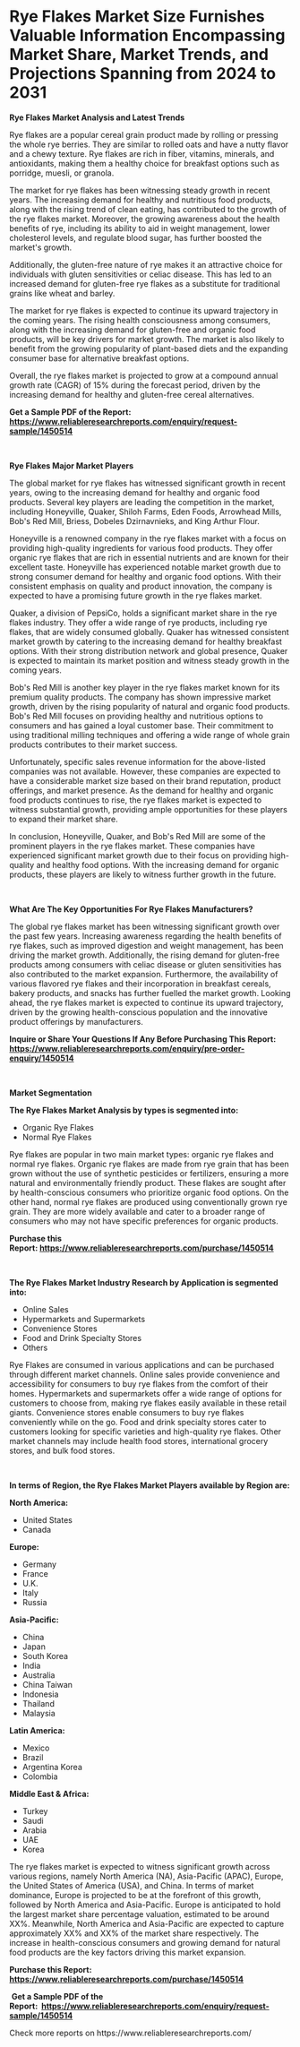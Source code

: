 <p><h1>Rye Flakes Market Size Furnishes Valuable Information Encompassing Market Share, Market Trends, and Projections Spanning from 2024 to 2031</h1></p><p><strong>Rye Flakes Market Analysis and Latest Trends</strong></p>
<p><p>Rye flakes are a popular cereal grain product made by rolling or pressing the whole rye berries. They are similar to rolled oats and have a nutty flavor and a chewy texture. Rye flakes are rich in fiber, vitamins, minerals, and antioxidants, making them a healthy choice for breakfast options such as porridge, muesli, or granola.</p><p>The market for rye flakes has been witnessing steady growth in recent years. The increasing demand for healthy and nutritious food products, along with the rising trend of clean eating, has contributed to the growth of the rye flakes market. Moreover, the growing awareness about the health benefits of rye, including its ability to aid in weight management, lower cholesterol levels, and regulate blood sugar, has further boosted the market's growth.</p><p>Additionally, the gluten-free nature of rye makes it an attractive choice for individuals with gluten sensitivities or celiac disease. This has led to an increased demand for gluten-free rye flakes as a substitute for traditional grains like wheat and barley.</p><p>The market for rye flakes is expected to continue its upward trajectory in the coming years. The rising health consciousness among consumers, along with the increasing demand for gluten-free and organic food products, will be key drivers for market growth. The market is also likely to benefit from the growing popularity of plant-based diets and the expanding consumer base for alternative breakfast options.</p><p>Overall, the rye flakes market is projected to grow at a compound annual growth rate (CAGR) of 15% during the forecast period, driven by the increasing demand for healthy and gluten-free cereal alternatives.</p></p>
<p><strong>Get a Sample PDF of the Report:&nbsp; <a href="https://www.reliableresearchreports.com/enquiry/request-sample/1450514">https://www.reliableresearchreports.com/enquiry/request-sample/1450514</a></strong></p>
<p>&nbsp;</p>
<p><strong>Rye Flakes Major Market Players</strong></p>
<p><p>The global market for rye flakes has witnessed significant growth in recent years, owing to the increasing demand for healthy and organic food products. Several key players are leading the competition in the market, including Honeyville, Quaker, Shiloh Farms, Eden Foods, Arrowhead Mills, Bob's Red Mill, Briess, Dobeles Dzirnavnieks, and King Arthur Flour.</p><p>Honeyville is a renowned company in the rye flakes market with a focus on providing high-quality ingredients for various food products. They offer organic rye flakes that are rich in essential nutrients and are known for their excellent taste. Honeyville has experienced notable market growth due to strong consumer demand for healthy and organic food options. With their consistent emphasis on quality and product innovation, the company is expected to have a promising future growth in the rye flakes market.</p><p>Quaker, a division of PepsiCo, holds a significant market share in the rye flakes industry. They offer a wide range of rye products, including rye flakes, that are widely consumed globally. Quaker has witnessed consistent market growth by catering to the increasing demand for healthy breakfast options. With their strong distribution network and global presence, Quaker is expected to maintain its market position and witness steady growth in the coming years.</p><p>Bob's Red Mill is another key player in the rye flakes market known for its premium quality products. The company has shown impressive market growth, driven by the rising popularity of natural and organic food products. Bob's Red Mill focuses on providing healthy and nutritious options to consumers and has gained a loyal customer base. Their commitment to using traditional milling techniques and offering a wide range of whole grain products contributes to their market success.</p><p>Unfortunately, specific sales revenue information for the above-listed companies was not available. However, these companies are expected to have a considerable market size based on their brand reputation, product offerings, and market presence. As the demand for healthy and organic food products continues to rise, the rye flakes market is expected to witness substantial growth, providing ample opportunities for these players to expand their market share.</p><p>In conclusion, Honeyville, Quaker, and Bob's Red Mill are some of the prominent players in the rye flakes market. These companies have experienced significant market growth due to their focus on providing high-quality and healthy food options. With the increasing demand for organic products, these players are likely to witness further growth in the future.</p></p>
<p>&nbsp;</p>
<p><strong>What Are The Key Opportunities For Rye Flakes Manufacturers?</strong></p>
<p><p>The global rye flakes market has been witnessing significant growth over the past few years. Increasing awareness regarding the health benefits of rye flakes, such as improved digestion and weight management, has been driving the market growth. Additionally, the rising demand for gluten-free products among consumers with celiac disease or gluten sensitivities has also contributed to the market expansion. Furthermore, the availability of various flavored rye flakes and their incorporation in breakfast cereals, bakery products, and snacks has further fuelled the market growth. Looking ahead, the rye flakes market is expected to continue its upward trajectory, driven by the growing health-conscious population and the innovative product offerings by manufacturers.</p></p>
<p><strong>Inquire or Share Your Questions If Any Before Purchasing This Report: <a href="https://www.reliableresearchreports.com/enquiry/pre-order-enquiry/1450514">https://www.reliableresearchreports.com/enquiry/pre-order-enquiry/1450514</a></strong></p>
<p>&nbsp;</p>
<p><strong>Market Segmentation</strong></p>
<p><strong>The Rye Flakes Market Analysis by types is segmented into:</strong></p>
<p><ul><li>Organic Rye Flakes</li><li>Normal Rye Flakes</li></ul></p>
<p><p>Rye flakes are popular in two main market types: organic rye flakes and normal rye flakes. Organic rye flakes are made from rye grain that has been grown without the use of synthetic pesticides or fertilizers, ensuring a more natural and environmentally friendly product. These flakes are sought after by health-conscious consumers who prioritize organic food options. On the other hand, normal rye flakes are produced using conventionally grown rye grain. They are more widely available and cater to a broader range of consumers who may not have specific preferences for organic products.</p></p>
<p><strong>Purchase this Report:&nbsp;<a href="https://www.reliableresearchreports.com/purchase/1450514">https://www.reliableresearchreports.com/purchase/1450514</a></strong></p>
<p>&nbsp;</p>
<p><strong>The Rye Flakes Market Industry Research by Application is segmented into:</strong></p>
<p><ul><li>Online Sales</li><li>Hypermarkets and Supermarkets</li><li>Convenience Stores</li><li>Food and Drink Specialty Stores</li><li>Others</li></ul></p>
<p><p>Rye Flakes are consumed in various applications and can be purchased through different market channels. Online sales provide convenience and accessibility for consumers to buy rye flakes from the comfort of their homes. Hypermarkets and supermarkets offer a wide range of options for customers to choose from, making rye flakes easily available in these retail giants. Convenience stores enable consumers to buy rye flakes conveniently while on the go. Food and drink specialty stores cater to customers looking for specific varieties and high-quality rye flakes. Other market channels may include health food stores, international grocery stores, and bulk food stores.</p></p>
<p>&nbsp;</p>
<p><strong>In terms of Region, the Rye Flakes Market Players available by Region are:</strong></p>
<p>
    <p> <strong> North America: </strong>
        <ul>
            <li>United States</li>
            <li>Canada</li>
        </ul>
        </p> 
    <p> <strong> Europe: </strong>
        <ul>
            <li>Germany</li>
            <li>France</li>
            <li>U.K.</li>
            <li>Italy</li>
            <li>Russia</li>
        </ul>
        </p> 
    <p> <strong> Asia-Pacific: </strong>
        <ul>
            <li>China</li>
            <li>Japan</li>
            <li>South Korea</li>
            <li>India</li>
            <li>Australia</li>
            <li>China Taiwan</li>
            <li>Indonesia</li>
            <li>Thailand</li>
            <li>Malaysia</li>
        </ul>
        </p> 
    <p> <strong> Latin America: </strong>
        <ul>
            <li>Mexico</li>
            <li>Brazil</li>
            <li>Argentina Korea</li>
            <li>Colombia</li>
        </ul>
        </p> 
    <p> <strong> Middle East & Africa: </strong>
        <ul>
            <li>Turkey</li>
            <li>Saudi</li>
            <li>Arabia</li>
            <li>UAE</li>
            <li>Korea</li>
        </ul>
    </p>
    </p>
<p><p>The rye flakes market is expected to witness significant growth across various regions, namely North America (NA), Asia-Pacific (APAC), Europe, the United States of America (USA), and China. In terms of market dominance, Europe is projected to be at the forefront of this growth, followed by North America and Asia-Pacific. Europe is anticipated to hold the largest market share percentage valuation, estimated to be around XX%. Meanwhile, North America and Asia-Pacific are expected to capture approximately XX% and XX% of the market share respectively. The increase in health-conscious consumers and growing demand for natural food products are the key factors driving this market expansion.</p></p>
<p><strong>Purchase this Report: <a href="https://www.reliableresearchreports.com/purchase/1450514">https://www.reliableresearchreports.com/purchase/1450514</a></strong></p>
<p>&nbsp;<strong>Get a Sample PDF of the Report:&nbsp;&nbsp;<a href="https://www.reliableresearchreports.com/enquiry/request-sample/1450514">https://www.reliableresearchreports.com/enquiry/request-sample/1450514</a></strong></p>
<p><strong></strong></p>
<p>Check more reports on https://www.reliableresearchreports.com/</p>